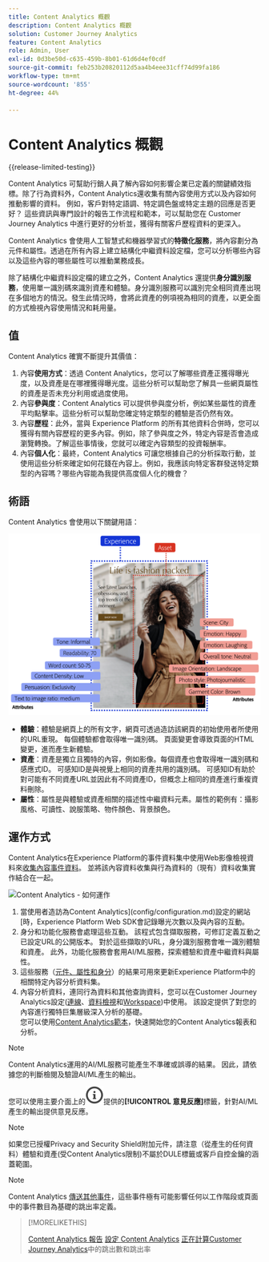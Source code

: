 ```yaml
---
title: Content Analytics 概觀
description: Content Analytics 概觀
solution: Customer Journey Analytics
feature: Content Analytics
role: Admin, User
exl-id: 0d3be50d-c635-459b-8b01-61d6d4ef0cdf
source-git-commit: feb253b20820112d5aa4b4eee31cff74d99fa186
workflow-type: tm+mt
source-wordcount: '855'
ht-degree: 44%

---
```


# Content Analytics 概觀

{{release-limited-testing}}

Content Analytics 可幫助行銷人員了解內容如何影響企業已定義的關鍵績效指標。除了行為資料外，Content Analytics還收集有關內容使用方式以及內容如何推動影響的資料。 例如，客戶對特定語調、特定調色盤或特定主題的回應是否更好？ 這些資訊與專門設計的報告工作流程和範本，可以幫助您在 Customer Journey Analytics 中進行更好的分析並，獲得有關客戶歷程資料的更深入。

Content Analytics 會使用人工智慧式和機器學習式的&#x200B;**特徵化服務**，將內容劃分為元件和屬性。透過在所有內容上建立結構化中繼資料設定檔，您可以分析哪些內容以及這些內容的哪些屬性可以推動業務成長。

除了結構化中繼資料設定檔的建立之外，Content Analytics 還提供&#x200B;**身分識別服務**，使用單一識別碼來識別資產和體驗。身分識別服務可以識別完全相同資產出現在多個地方的情況。發生此情況時，會將此資產的例項視為相同的資產，以更全面的方式檢視內容使用情況和耗用量。

## 值

Content Analytics 確實不斷提升其價值：

1. 內容&#x200B;**使用方式**：透過 Content Analytics，您可以了解哪些資產正獲得曝光度，以及資產是在哪裡獲得曝光度。這些分析可以幫助您了解具一些網頁屬性的資產是否未充分利用或過度使用。
1. 內容&#x200B;**參與度**：Content Analytics 可以提供參與度分析，例如某些屬性的資產平均點擊率。這些分析可以幫助您確定特定類型的體驗是否仍然有效。
1. 內容&#x200B;**歷程**：此外，當與 Experience Platform 的所有其他資料合併時，您可以獲得有關內容歷程的更多內容。例如，除了參與度之外，特定內容是否會造成瀏覽轉換。了解這些事情後，您就可以確定內容類型的投資報酬率。
1. 內容&#x200B;**個人化**：最終，Content Analytics 可讓您根據自己的分析採取行動，並使用這些分析來確定如何花錢在內容上。例如，我應該向特定客群發送特定類型的內容嗎？哪些內容能為我提供高度個人化的機會？

## 術語

Content Analytics 會使用以下關鍵用語：

![資產和體驗](/help/content-analytics/assets/content-analytics-experience-asset.png)

* **體驗**：體驗是網頁上的所有文字，網頁可透過造訪該網頁的初始使用者所使用的URL重現。 每個體驗都會取得唯一識別碼。 頁面變更會導致頁面的HTML變更，進而產生新體驗。
* **資產**：資產是獨立且獨特的內容，例如影像。每個資產也會取得唯一識別碼和感應式ID。 可感知ID是與視覺上相同的資產共用的識別碼。 可感知ID有助於對可能有不同資產URL並因此有不同資產ID，但概念上相同的資產進行重複資料刪除。
* **屬性**：屬性是與體驗或資產相關的描述性中繼資料元素。屬性的範例有：攝影風格、可讀性、說服策略、物件顏色、背景顏色。

## 運作方式

Content Analytics在Experience Platform的事件資料集中使用Web影像檢視資料來[收集內容事件資料](config/datacollection.md)。 並將該內容資料收集與行為資料的（現有）資料收集實作結合在一起。

![Content Analytics - 如何運作](assets/aca-overview.gif)

1. 當使用者造訪為Content Analytics](config/configuration.md)設定的網站[時，Experience Platform Web SDK會記錄曝光次數以及與內容的互動。
1. 身分和功能化服務會處理這些互動。 該程式包含擷取服務，可修訂定義互動之已設定URL的公開版本。 對於這些擷取的URL，身分識別服務會唯一識別體驗和資產。 此外，功能化服務會套用AI/ML服務，探索體驗和資產中繼資料與屬性。
1. 這些服務（[元件、屬性和身分](/help/content-analytics/report/components.md)）的結果可用來更新Experience Platform中的相關特定內容分析資料集。
1. 內容分析資料，連同行為資料和其他查詢資料，您可以在Customer Journey Analytics設定([連線](/help/connections/overview.md)、[資料檢視](/help/data-views/data-views.md)和[Workspace](/help/analysis-workspace/home.md))中使用。 該設定提供了對您的內容進行獨特巨集層級深入分析的基礎。 <br/>您可以使用[Content Analytics範本](/help/content-analytics/report/report.md#template)，快速開始您的Content Analytics報表和分析。


>[!NOTE]
>
>Content Analytics運用的AI/ML服務可能產生不準確或誤導的結果。 因此，請依據您的判斷檢閱及驗證AI/ML產生的輸出。
>
>您可以使用主要介面上的![資訊大綱](/help/assets/icons/InfoOutline.svg)提供的&#x200B;**[!UICONTROL 意見反應]**&#x200B;標籤，針對AI/ML產生的輸出提供意見反應。
>

>[!NOTE]
>
>如果您已授權Privacy and Security Shield附加元件，請注意（從產生的任何資料）體驗和資產(受Content Analytics限制)不屬於DULE標籤或客戶自控金鑰的涵蓋範圍。
>

>[!NOTE]
>
>Content Analytics [傳送其他事件](config/datacollection.md#content-analytics-event)，這些事件極有可能影響任何以工作階段或頁面中的事件數目為基礎的跳出率定義。
>

>[!MORELIKETHIS]
>
>[Content Analytics 報告](report/report.md)
>[設定 Content Analytics](config/configuration.md)
>[正在計算Customer Journey Analytics](https://experienceleaguecommunities.adobe.com/t5/adobe-analytics-blogs/calculating-bounces-amp-bounce-rate-in-adobe-customer-journey/ba-p/706446#M454)中的跳出數和跳出率
>

